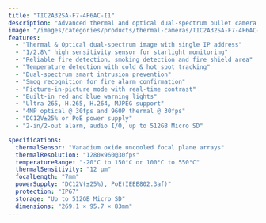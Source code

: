 ```yaml
---
title: "TIC2A32SA-F7-4F6AC-I1"
description: "Advanced thermal and optical dual-spectrum bullet camera with intelligent fire detection, temperature monitoring, and smart intrusion prevention capabilities. Features dual video output with single IP address and reliable performance in challenging conditions."
image: "/images/categories/products/thermal-cameras/TIC2A32SA-F7-4F6AC-I1.png"
features:
  - "Thermal & Optical dual-spectrum image with single IP address"
  - "1/2.8\" high sensitivity sensor for starlight monitoring"
  - "Reliable fire detection, smoking detection and fire shield area"
  - "Temperature detection with cold & hot spot tracking"
  - "Dual-spectrum smart intrusion prevention"
  - "Smog recognition for fire alarm confirmation"
  - "Picture-in-picture mode with real-time contrast"
  - "Built-in red and blue warning lights"
  - "Ultra 265, H.265, H.264, MJPEG support"
  - "4MP optical @ 30fps and 960P thermal @ 30fps"
  - "DC12V±25% or PoE power supply"
  - "2-in/2-out alarm, audio I/O, up to 512GB Micro SD"

specifications:
  thermalSensor: "Vanadium oxide uncooled focal plane arrays"
  thermalResolution: "1280×960@30fps"
  temperatureRange: "-20°C to 150°C or 100°C to 550°C"
  thermalSensitivity: "12 μm"
  focalLength: "7mm"
  powerSupply: "DC12V(±25%), PoE(IEEE802.3af)"
  protection: "IP67"
  storage: "Up to 512GB Micro SD"
  dimensions: "269.1 × 95.7 × 83mm"
---
```

